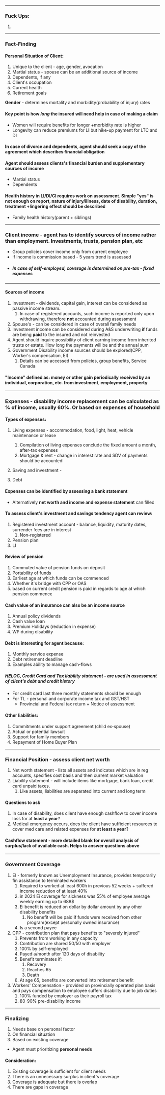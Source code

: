 ***
### Fuck Ups:
1. 
***
### Fact-Finding 

#### Personal Situation of Client:
1. Unique to the client - age, gender, avocation 
2. Martial status - spouse can be an additional source of income  
3. Dependents, if any
4. Client's occupation 
5. Current health 
6. Retirement goals

**Gender** - determines mortality and morbidity(probability of injury) rates

#### Key point is how *long* the insured will need help in case of making a claim
- Women will require benefits for longer +morbidity rate is higher 
- Longevity can reduce premiums for LI but hike-up payment for LTC and DI
#### In case of divorce and dependents, agent should seek a copy of the agreement which describes financial obligation 


#### Agent should assess clients's financial burden and supplementary sources of income
- Martial status
- Dependents 

#### Health history in LI/DI/CI requires work on assessment. Simple "yes" is not enough on report, nature of injury/illness, date of disability, duration, treatment +lingering effect should be described 
- Family health history(parent + siblings) 

***
### Client income - agent has to identify sources of income rather than employment. Investments, trusts, pension plan, etc
- Group policies cover income only from current employee
- If income is commission based - 5 years trend is assessed 
- ##### In case of self-employed, coverage is determined on pre-tax - fixed expenses 

***
#### Sources of income 
1. Investment - dividends, capital gain, interest can be considered as passive income stream. 
	1. In case of registered accounts, such income is reported only upon withdrawing, therefore **not** accounted during assessment 
2. Spouse's - can be considered in case of overall family needs 
3. Investment income can be considered during A&S underwriting **if** funds are being **paid** to the insured and not reinvested 
4. Agent should inquire possibility of client earning income from inherited trusts or estate. How long the payments will be and the annual sum 
5. Government Disability income sources should be explored(CPP, Worker's compensation, EI)
	1. Details can be accessed from policies, group benefits, Service Canada 

#### "Income" defined as: money or other gain periodically received by an individual, corporation, etc.  from investment, employment, property 

***

### Expenses - disability income replacement can be calculated as % of income, usually 60%. Or based on expenses of household 


#### Types of expenses:
1. Living expenses - accommodation, food, light, heat, vehicle maintenance or lease 
	1. Compilation of living expenses conclude the fixed amount a month, after-tax expenses 
	2. Mortgage & rent - change in interest rate and SDV of payments should be accounted 

2. Saving and investment -  
3. Debt 

#### Expenses can be identified by assessing a bank statement 
- Alternatively **net worth and income and expense statement** can filled 
#### To assess client's investment and savings tendency agent can review:
1. Registered investment account - balance, liquidity, maturity dates, surrender fees are in interest  
	1. Non-registered
2. Pension plan
3. LI

#### Review of pension 
1. Commuted value of pension funds on deposit 
2. Portability of funds 
3. Earliest age at which funds can be commenced 
4. Whether it's bridge with CPP or OAS
5. based on current credit pension is paid in regards to age at which pension commence 

#### Cash value of an insurance can also be an income source
1. Annual policy dividends 
2. Cash value loan
3. Premium Holidays (reduction in expense)
4. WP during disability 

#### Debt is interesting for agent because:
1. Monthly service expense 
2. Debt retirement deadline
3. Examples ability to manage cash-flows 


##### HELOC, Credit Card and Tax liability statement - are used in assessment of client's debt and credit history 
- For credit card last three monthly statements should be enough 
- For TL - personal and corporate income tax and GST/HST 
	- Provincial and Federal tax return + Notice of assessment 

#### Other liabilities:
1. Commitments under support agreement (child ex-spouse)
2. Actual or potential lawsuit
3. Support for family members
4. Repayment of Home Buyer Plan 

***
### Financial Position - assess client net worth 

1. Net worth statement - lists all assets and indicates which are in reg accounts, specifies cost basis and then current market valuation 
2. Liability statement - will include items like mortgage, bank loan, credit card unpaid taxes.
	1. Like assets, liabilities are separated into current and long term 

#### Questions to ask
1. In case of disability, does client have enough cashflow to cover income loss for at **least a year**?
2. Medical emergency occurs, does the client have sufficient resources to cover med care and related expenses for **at least a year?**

#### Cashflow statement - more detailed blank for overall analysis of surplus/lack of available cash. Helps to answer questions above 

***
### Government Coverage 
1. EI - formerly known as Unemployment Insurance, provides temporarily fin assistance to terminated workers 
	1. Required to worked at least 600h in previous 52 weeks + suffered income reduction of at least 40% 
	2. in 2024 Ei coverage for sickness was 55% of employee average weekly earning up to 688$
	3. Ei benefit is reduced on dollar by dollar amount by any other disability benefits 
		1. No benefit will be paid if funds were received from other program(except personally owned insurance)
	4. Is a second payee 
2. CPP - contribution plan that pays benefits to "severely injured"
	1. Prevents from working in any capacity 
	2. Contribution are shared 50/50 with employer 
	3. 100% by self-employed
	4. Payed a/month after 120 days of disability 
	5. Benefit terminates if:
		1. Recovery 
		2. Reaches 65
		3. Death
	6. At age 65, benefits are converted into retirement benefit
3. Workers' Compensation - provided on provincially operated plan basis and pays compensation to employee suffers disability due to job duties 
	1. 100% funded by employer as their payroll tax 
	2. 80-90% pre-disability income 

***
### Finalizing
1. Needs base on personal factor 
2. On financial situation 
3. Based on existing coverage 

- Agent must prioritizing **personal needs** 

#### Consideration:
1. Existing coverage is sufficient for client needs
2. There is an unnecessary surplus in client's coverage 
3. Coverage is adequate but there is overlap 
4. There are gaps in coverage 
